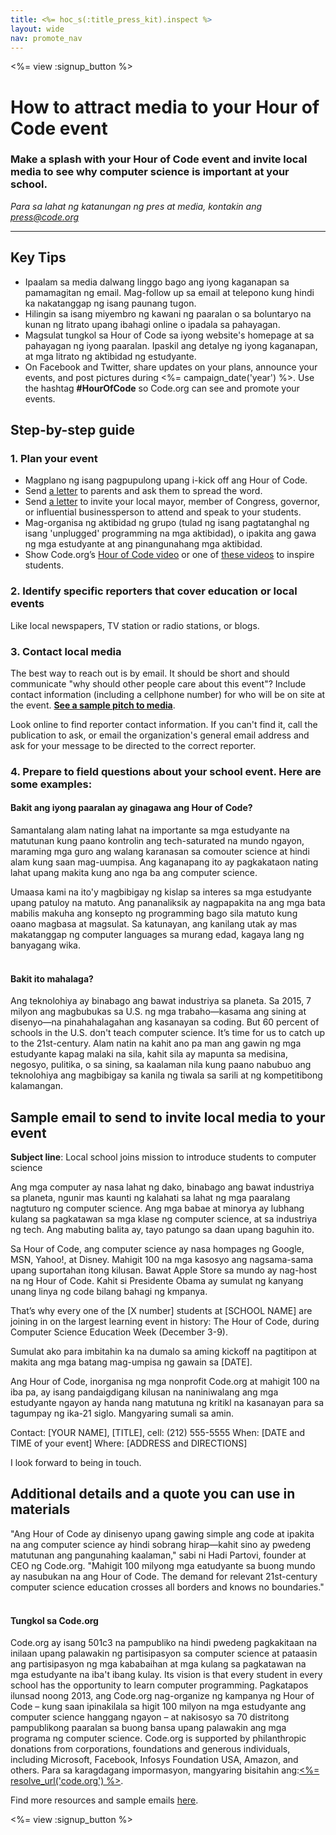 ```yaml
---
title: <%= hoc_s(:title_press_kit).inspect %>
layout: wide
nav: promote_nav
---
```

<%= view :signup_button %>

# How to attract media to your Hour of Code event

### Make a splash with your Hour of Code event and invite local media to see why computer science is important at your school.

*Para sa lahat ng katanungan ng pres at media, kontakin ang <press@code.org>*

---

## Key Tips

- Ipaalam sa media dalwang linggo bago ang iyong kaganapan sa pamamagitan ng email. Mag-follow up sa email at telepono kung hindi ka nakatanggap ng isang paunang tugon.
- Hilingin sa isang miyembro ng kawani ng paaralan o sa boluntaryo na kunan ng litrato upang ibahagi online o ipadala sa pahayagan.
- Magsulat tungkol sa Hour of Code sa iyong website's homepage at sa pahayagan ng iyong paaralan. Ipaskil ang detalye ng iyong kaganapan, at mga litrato ng aktibidad ng estudyante.
- On Facebook and Twitter, share updates on your plans, announce your events, and post pictures during <%= campaign_date('year') %>. Use the hashtag **#HourOfCode** so Code.org can see and promote your events.

## Step-by-step guide

### 1. Plan your event

- Magplano ng isang pagpupulong upang i-kick off ang Hour of Code.
- Send [a letter](<%= resolve_url('/promote/resources#sample-emails') %>) to parents and ask them to spread the word.
- Send [a letter](<%= resolve_url('/promote/resources#sample-emails') %>) to invite your local mayor, member of Congress, governor, or influential businessperson to attend and speak to your students.
- Mag-organisa ng aktibidad ng grupo (tulad ng isang pagtatanghal ng isang 'unplugged' programming na mga aktibidad), o ipakita ang gawa ng mga estudyante at ang pinangunahang mga aktibidad.
- Show Code.org’s [Hour of Code video](<%= resolve_url('/') %>) or one of [these videos](<%= resolve_url('/promote/resources#videos') %>) to inspire students. <br />

### 2. Identify specific reporters that cover education or local events

Like local newspapers, TV station or radio stations, or blogs. <br />

### 3. Contact local media

The best way to reach out is by email. It should be short and should communicate "why should other people care about this event"? Include contact information (including a cellphone number) for who will be on site at the event. **[See a sample pitch to media](<%= resolve_url('/promote/press-kit#sample-emails') %>)**.

Look online to find reporter contact information. If you can't find it, call the publication to ask, or email the organization's general email address and ask for your message to be directed to the correct reporter. <br />

### 4. Prepare to field questions about your school event. Here are some examples:

#### Bakit ang iyong paaralan ay ginagawa ang Hour of Code?

Samantalang alam nating lahat na importante sa mga estudyante na matutunan kung paano kontrolin ang tech-saturated na mundo ngayon, maraming mga guro ang walang karanasan sa comouter science at hindi alam kung saan mag-uumpisa. Ang kaganapang ito ay pagkakataon nating lahat upang makita kung ano nga ba ang computer science.

Umaasa kami na ito'y magbibigay ng kislap sa interes sa mga estudyante upang patuloy na matuto. Ang pananaliksik ay nagpapakita na ang mga bata mabilis makuha ang konsepto ng programming bago sila matuto kung oaano magbasa at magsulat. Sa katunayan, ang kanilang utak ay mas makatanggap ng computer languages sa murang edad, kagaya lang ng banyagang wika. <br /> <br />

#### Bakit ito mahalaga?

Ang teknolohiya ay binabago ang bawat industriya sa planeta. Sa 2015, 7 milyon ang magbubukas sa U.S. ng mga trabaho—kasama ang sining at disenyo—na pinahahalagahan ang kasanayan sa coding. But 60 percent of schools in the U.S. don't teach computer science. It’s time for us to catch up to the 21st-century. Alam natin na kahit ano pa man ang gawin ng mga estudyante kapag malaki na sila, kahit sila ay mapunta sa medisina, negosyo, pulitika, o sa sining, sa kaalaman nila kung paano nabubuo ang teknolohiya ang magbibigay sa kanila ng tiwala sa sarili at ng kompetitibong kalamangan. <br />

<a id="sample-emails"></a>

## Sample email to send to invite local media to your event

**Subject line**: Local school joins mission to introduce students to computer science

Ang mga computer ay nasa lahat ng dako, binabago ang bawat industriya sa planeta, ngunir mas kaunti ng kalahati sa lahat ng mga paaralang nagtuturo ng computer science. Ang mga babae at minorya ay lubhang kulang sa pagkatawan sa mga klase ng computer science, at sa industriya ng tech. Ang mabuting balita ay, tayo patungo sa daan upang baguhin ito.

Sa Hour of Code, ang computer science ay nasa hompages ng Google, MSN, Yahoo!, at Disney. Mahigit 100 na mga kasosyo ang nagsama-sama upang suportahan itong kilusan. Bawat Apple Store sa mundo ay nag-host na ng Hour of Code. Kahit si Presidente Obama ay sumulat ng kanyang unang linya ng code bilang bahagi ng kmpanya.

That’s why every one of the [X number] students at [SCHOOL NAME] are joining in on the largest learning event in history: The Hour of Code, during Computer Science Education Week (December 3-9).

Sumulat ako para imbitahin ka na dumalo sa aming kickoff na pagtitipon at makita ang mga batang mag-umpisa ng gawain sa [DATE].

Ang Hour of Code, inorganisa ng mga nonprofit Code.org at mahigit 100 na iba pa, ay isang pandaigdigang kilusan na naniniwalang ang mga estudyante ngayon ay handa nang matutuna ng kritikl na kasanayan para sa tagumpay ng ika-21 siglo. Mangyaring sumali sa amin.

Contact: [YOUR NAME], [TITLE], cell: (212) 555-5555 When: [DATE and TIME of your event] Where: [ADDRESS and DIRECTIONS]

I look forward to being in touch. <br />

## Additional details and a quote you can use in materials

"Ang Hour of Code ay dinisenyo upang gawing simple ang code at ipakita na ang computer science ay hindi sobrang hirap—kahit sino ay pwedeng matutunan ang pangunahing kaalaman," sabi ni Hadi Partovi, founder at CEO ng Code.org. "Mahigit 100 milyong mga eatudyante sa buong mundo ay nasubukan na ang Hour of Code. The demand for relevant 21st-century computer science education crosses all borders and knows no boundaries." <br /> <br />

#### Tungkol sa Code.org

Code.org ay isang 501c3 na pampubliko na hindi pwedeng pagkakitaan na inilaan upang palawakin ng partisipasyon sa computer science at pataasin ang partisipasyon ng mga kababaihan at mga kulang sa pagkatawan na mga estudyante na iba't ibang kulay. Its vision is that every student in every school has the opportunity to learn computer programming. Pagkatapos ilunsad noong 2013, ang Code.org nag-organize ng kampanya ng Hour of Code – kung saan ipinakilala sa higit 100 milyon na mga estudyante ang computer science hanggang ngayon – at nakisosyo sa 70 distritong pampublikong paaralan sa buong bansa upang palawakin ang mga programa ng computer science. Code.org is supported by philanthropic donations from corporations, foundations and generous individuals, including Microsoft, Facebook, Infosys Foundation USA, Amazon, and others. Para sa karagdagang impormasyon, mangyaring bisitahin ang:[<%= resolve_url('code.org') %>](<%= resolve_url('https://code.org') %>).

  
Find more resources and sample emails [here](<%= resolve_url('/promote/resources#sample-emails') %>).

<%= view :signup_button %>